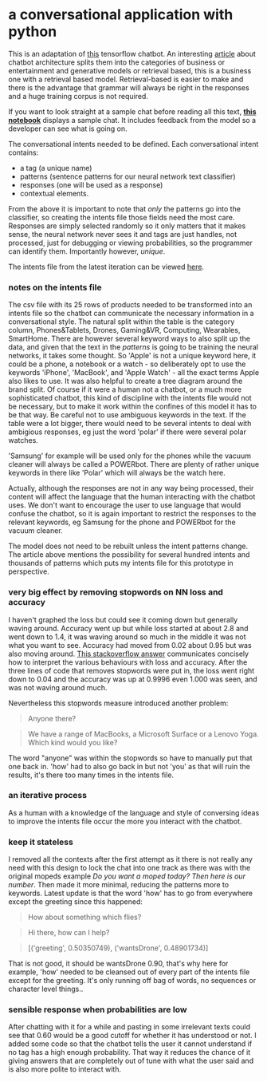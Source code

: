# a conversational application with python

This is an adaptation of [this](https://chatbotsmagazine.com/contextual-chat-bots-with-tensorflow-4391749d0077) tensorflow chatbot. An interesting [article](http://pavel.surmenok.com/2016/09/11/chatbot-architecture/) about chatbot architecture splits them into the categories of business or entertainment and generative models or retrieval based, this is a business one with a retrieval based model. Retrieval-based is easier to make and there is the advantage that grammar will always be right in the responses and a huge training corpus is not required. 

If you want to look straight at a sample chat before reading all this text, **[this notebook](https://github.com/aktivkohle/python-talks/blob/master/display_sample_chat.ipynb)** displays a sample chat. It includes feedback from the model so a developer can see what is going on.

The conversational intents needed to be defined. Each conversational intent contains:

* a tag (a unique name)
* patterns (sentence patterns for our neural network text classifier)
* responses (one will be used as a response)
* contextual elements.

From the above it is important to note that *only* the patterns go into the classifier, so creating the intents file those fields need the most care. Responses are simply selected randomly so it only matters that it makes sense, the neural network never sees it and tags are just handles, not processed, just for debugging or viewing probabilities, so the programmer can identify them. Importantly however, *unique*.

The intents file from the latest iteration can be viewed [here](https://github.com/aktivkohle/python-talks/blob/master/intents3_NO_CONTEXTS_MINIMALIST.json).

### notes on the intents file

The csv file with its 25 rows of products needed to be transformed into an intents file so the chatbot can communicate the necessary information in a conversational style. The natural split within the table is the category column, Phones&Tablets, Drones, Gaming&VR, Computing, Wearables, SmartHome. There are however several keyword ways to also split up the data, and given that the text in the *patterns* is going to be training the neural networks, it takes some thought. So 'Apple' is not a unique keyword here, it could be a phone, a notebook or a watch - so deliberately opt to use the keywords 'iPhone', 'MacBook', and 'Apple Watch' - all the exact terms Apple also likes to use. It was also helpful to create a tree diagram around the brand split. Of course if it were a human not a chatbot, or a much more sophisticated chatbot, this kind of discipline with the intents file would not be necessary, but to make it work within the confines of this model it has to be that way. Be careful not to use ambiguous keywords in the text. If the table were a lot bigger, there would need to be several intents to deal with ambigious responses, eg just the word 'polar' if there were several polar watches.

'Samsung' for example will be used only for the phones while the vacuum cleaner will always be called a POWERbot. There are plenty of rather unique keywords in there like 'Polar' which will always be the watch here. 

Actually, although the responses are not in any way being processed, their content will affect the language that the human interacting with the chatbot uses. We don't want to encourage the user to use language that would confuse the chatbot, so it is again important to restrict the responses to the relevant keywords, eg Samsung for the phone and POWERbot for the vacuum cleaner.

The model does not need to be rebuilt unless the intent patterns change. The article above mentions the possibility for several hundred intents and thousands of patterns which puts my intents file for this prototype in perspective.

### very big effect by removing stopwords on NN loss and accuracy

I haven't graphed the loss but could see it coming down but generally waving around. Accuracy went up but while loss started at about 2.8 and went down to 1.4, it was waving around so much in the middle it was not what you want to see. Accuracy had moved from 0.02 about 0.95 but was also moving around. [This stackoverflow answer](https://stackoverflow.com/questions/40910857/how-to-interpret-increase-in-both-loss-and-accuracy) communicates concisely how to interpret the various behaviours with loss and accuracy. After the three lines of code that removes stopwords were put in, the loss went right down to 0.04 and the accuracy was up at 0.9996 even 1.000 was seen, and was not waving around much. 

Nevertheless this stopwords measure introduced another problem: 

> Anyone there?

> We have a range of MacBooks, a Microsoft Surface or a Lenovo Yoga. Which kind would you like? 

The word "anyone" was within the stopwords so have to manually put that one back in. 'how' had to also go back in but not 'you' as that will ruin the results, it's there too many times in the intents file. 

### an iterative process
As a human with a knowledge of the language and style of conversing ideas to improve the intents file occur the more you interact with the chatbot. 

### keep it stateless
I removed all the contexts after the first attempt as it there is not really any need with this design to lock the chat into one track as there was with the original mopeds example *Do you want a moped today? Then here is our number*. Then made it more minimal, reducing the patterns more to keywords. Latest update is that the word 'how' has to go from everywhere except the greeting since this happened:

> How about something which flies?

> Hi there, how can I help?

> [('greeting', 0.50350749), ('wantsDrone', 0.48901734)] 

That is not good, it should be wantsDrone 0.90, that's why here for example, 'how' needed to be cleansed out of every part of the intents file except for the greeting. It's only running off bag of words, no sequences or character level things.. 

### sensible response when probabilities are low
After chatting with it for a while and pasting in some irrelevant texts could see that 0.60 would be a good cutoff for whether it has understood or not. I added some code so that the chatbot tells the user it cannot understand if no tag has a high enough probability. That way it reduces the chance of it giving answers that are completely out of tune with what the user said and is also more polite to interact with. 
